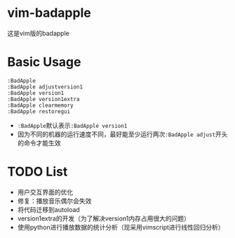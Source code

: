 # vim-badapple
这是vim版的badapple

# Basic Usage
```
:BadApple 
:BadApple adjustversion1
:BadApple version1
:BadApple version1extra
:BadApple clearmemory
:BadApple restoregui
```
* `:BadApple`默认表示`:BadApple version1`
* 因为不同的机器的运行速度不同，最好能至少运行两次`:BadApple adjust`开头的命令才能生效

# TODO List
* 用户交互界面的优化
* 修复：播放音乐偶尔会失效
* 将代码迁移到autoload
* version1extra的开发（为了解决version1内存占用很大的问题）
* 使用python进行播放数据的统计分析（现采用vimscript进行线性回归分析）
